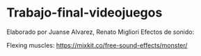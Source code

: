# Trabajo-final-videojuegos

Elaborado por Juanse Alvarez, Renato Migliori
Efectos de sonido:

Flexing muscles: https://mixkit.co/free-sound-effects/monster/
